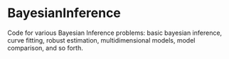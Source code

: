 # BayesianInference
Code for various Bayesian Inference problems: basic bayesian inference, curve fitting, robust estimation, multidimensional models, model comparison, and so forth.
